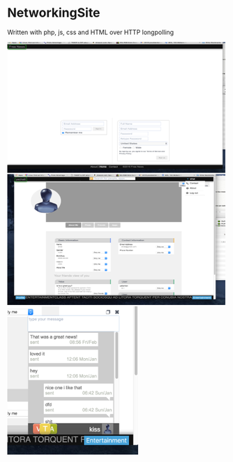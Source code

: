 # NetworkingSite
Written with php, js, css and HTML over HTTP longpolling


<img src="https://github.com/yebeman/NetworkingSite/blob/master/pics/Screen%20Shot%202016-03-25%20at%203.34.35%20PM.png" alt="Front Page" height="300" width="500">


<img src="https://github.com/yebeman/NetworkingSite/blob/master/pics/Screen%20Shot%202016-03-25%20at%203.35.55%20PM.png" alt="Profile Page" height="300" width="500">

<img src="https://github.com/yebeman/NetworkingSite/blob/master/pics/Screen%20Shot%202016-03-25%20at%203.36.10%20PM.png" alt="Messenger Page" height="340" width="300">

